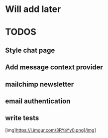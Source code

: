 # Will add later

# TODOS

## Style chat page

## Add message context provider

## mailchimp newsletter

## email authentication

## write tests

[img]https://i.imgur.com/3RYaYy0.png[/img]
